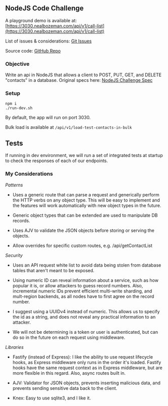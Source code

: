 NodeJS Code Challenge
------
A playground demo is available at:
[https://3030.nealbozeman.com/api/v1/call-list](https://3030.nealbozeman.com/api/v1/call-list)

List of issues & considerations:
[Git Issues](https://github.com/NealBozeman/challenge/issues)

Source code: [GitHub Repo](https://github.com/NealBozeman/challenge)

### Objective

Write an api in NodeJS that allows a client to POST, PUT, GET, and DELETE "contacts" in a database. Original specs here: [NodeJS Challenge Spec](./challenge.docx?raw=true)

### Setup

``` 
npm i
./run-dev.sh
```

By default, the app will run on port 3030.

Bulk load is available at ```/api/v1/load-test-contacts-in-bulk```

## Tests

If running in dev environment, we will run a set of integrated tests at startup to check the responses of each of our endpoints.

### My Considerations

*Patterns*

- Uses a generic route that can parse a request and generically perform the HTTP verbs on any object type. This will be easy to implement and the features will work automatically with new object types in the future.

- Generic object types that can be extended are used to manipulate DB records.

- Uses AJV to validate the JSON objects before storing or serving the objects.

- Allow overrides for specific custom routes, e.g. /api/getContactList

*Security*

- Uses an API request white list to avoid data being stolen from database tables that aren't meant to be exposed.

- Using numeric ID can reveal information about a service, such as how popular it is, or allow attackers to guess record numbers. Also, incremental numeric IDs prevent efficient multi-write sharding, and mult-region backends, as all nodes have to first agree on the record number. 

* I suggest using a UUIDv4 instead of numeric. This allows us to specify the id as a string, and does not reveal any practical information to an attacker.

- We will not be determining is a token or user is authenticated, but can do so in the future on each request using middleware. 

*Libraries*

- Fastify (instead of Express): I like the ability to use request lifecycle hooks, as Express middleware only runs in the order it's loaded. Fastify hooks have the same request context as in Express middleware, but are more flexible in this regard. Also, async routes built in.

- AJV: Validator for JSON objects, prevents inserting malicious data, and prevents sending sensitive data back to the client.

- Knex: Easy to use sqlite3, and I like it.

